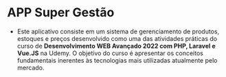 # APP Super Gestão

* Este aplicativo consiste em um sistema de gerenciamento de produtos, estoques e preços desenvolvido como uma das atividades práticas do curso de **Desenvolvimento WEB Avançado 2022 com PHP, Laravel e Vue.JS** na Udemy. O objetivo do curso é apresentar os conceitos fundamentais inerentes às tecnologias mais utilizadas atualmente pelo mercado.
